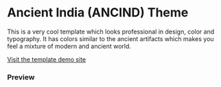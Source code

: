 # Ancient India (ANCIND) Theme

This is a very cool template which looks professional in design, color and typography. It has colors similar to the ancient artifacts which makes you feel a mixture of modern and ancient world.

[Visit the template demo site](https://michaelbarney.github.io/LinkFree/Templates/Ancind%Theme)


### Preview

